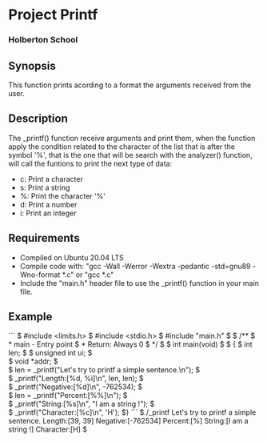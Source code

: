 # Project Printf

### Holberton School 

## Synopsis

This function prints acording to a format the arguments received from the user.

## Description

The _printf() function receive arguments and print them, when the function apply the condition related to the character of the list that is after the symbol '%', that is the one that will be search with the analyzer() function, will call the funtions to print the next type of data:

* c: Print a character
* s: Print a string
* %: Print the character '%'
* d: Print a number
* i: Print an integer

## Requirements

* Compiled on Ubuntu 20.04 LTS
* Compile code with: "gcc -Wall -Werror -Wextra -pedantic -std=gnu89 -Wno-format *.c" or "gcc *.c"
* Include the "main.h" header file to use the _printf() function in your main file.

## Example

´´´
$ #include <limits.h>
$ #include <stdio.h>
$ #include "main.h"
$
$ /**
$ * main - Entry point
$ * Return: Always 0
$ */
$
$ int main(void)
$
$ {
$     int len;
$
$     unsigned int ui;
$     
$     void *addr;
$     
$     len = _printf("Let's try to printf a simple sentence.\n");
$     
$     _printf("Length:[%d, %i]\n", len, len);
$     
$     _printf("Negative:[%d]\n", -762534);
$     
$     len = _printf("Percent:[%%]\n");
$     
$     _printf("String:[%s]\n", "I am a string !");
$     
$     _printf("Character:[%c]\n", 'H');
$}
´´´
$./_printf
Let's try to printf a simple sentence.
Length:[39, 39]
Negative:[-762534]
Percent:[%]
String:[I am a string !]
Character:[H]
$